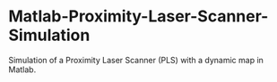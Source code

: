 # Matlab-Proximity-Laser-Scanner-Simulation
Simulation of a Proximity Laser Scanner (PLS) with a dynamic map in Matlab.
